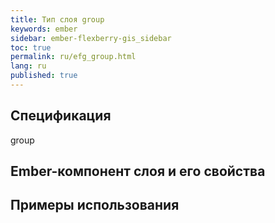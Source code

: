 ```yaml
---
title: Тип слоя group
keywords: ember
sidebar: ember-flexberry-gis_sidebar
toc: true
permalink: ru/efg_group.html
lang: ru
published: true
---
```


## Спецификация

group

## Ember-компонент слоя и его свойства

## Примеры использования
